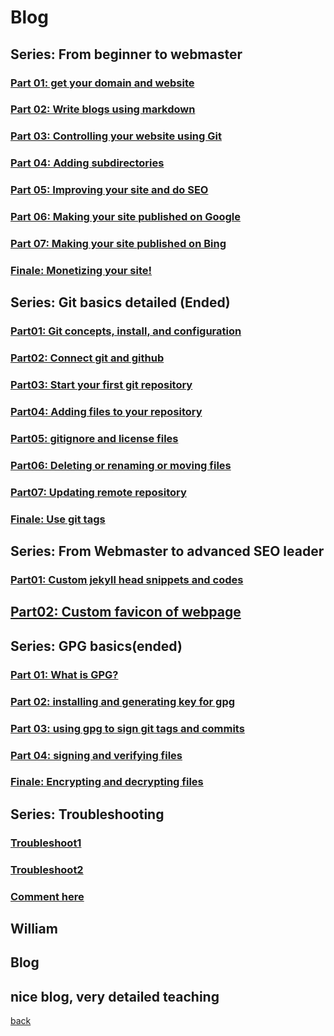 # Blog
## Series: From beginner to webmaster
### [Part 01: get your domain and website](https://qqiumax.github.io/blog/get-your-github-domain/)
### [Part 02: Write blogs using markdown](https://qqiumax.github.io/blog/write-blog-using-markdown/)
### [Part 03: Controlling your website using Git](https://qqiumax.github.io/blog/controlling-using-git/)
### [Part 04: Adding subdirectories](https://qqiumax.github.io/blog/adding-directories/)
### [Part 05: Improving your site and do SEO](https://qqiumax.github.io/blog/improving-your-site/)
### [Part 06: Making your site published on Google](https://qqiumax.github.io/blog/making-your-site-on-engines/)
### [Part 07: Making your site published on Bing](https://qqiumax.github.io/blog/get-index-bing/)
### [Finale: Monetizing your site!](https://qqiumax.github.io/blog/monetize-your-site)

## Series: Git basics detailed (Ended)
### [Part01: Git concepts, install, and configuration](https://qqiumax.github.io/blog/what-is-git/)
### [Part02: Connect git and github](https://qqiumax.github.io/blog/git-connect-github/)
### [Part03: Start your first git repository](https://qqiumax.github.io/blog/initializing-a-repo/)
### [Part04: Adding files to your repository](https://qqiumax.github.io/blog/adding-to-git-repo/)
### [Part05: gitignore and license files](https://qqiumax.github.io/blog/license-and-gitignore/)
### [Part06: Deleting or renaming or moving files](https://qqiumax.github.io/blog/delete-file-repository)
### [Part07: Updating remote repository](https://qqiumax.github.io/blog/up-to-date-remote-repostitory)
### [Finale: Use git tags](https://qqiumax.github.io/blog/git-tag-finale/)

## Series: From Webmaster to advanced SEO leader
### [Part01: Custom jekyll head snippets and codes](https://qqiumax.github.io/blog/advanced-custom-head-jekyll/)
## [Part02: Custom favicon of webpage](https://qqiumax.github.io/blog/advanced-custom-favicon/)

## Series: GPG basics(ended)
### [Part 01: What is GPG?](https://qqiumax.github.io/blog/what-is-gpg/)
### [Part 02: installing and generating key for gpg](https://qqiumax.github.io/blog/installing-and-generate-key-for-gpg/)
### [Part 03: using gpg to sign git tags and commits](https://qqiumax.github.io/blog/signing-commits-and-tags/)
### [Part 04: signing and verifying files](https://qqiumax.github.io/blog/signing-files-and-verify/)
### [Finale: Encrypting and decrypting files](https://qqiumax.github.io/blog/encrypting-decrypting-files)
## Series: Troubleshooting
### [Troubleshoot1](https://qqiumax.github.io/blog/troubleshoot1/)
### [Troubleshoot2](https://qqiumax.github.io/blog/troubleshoot2/)


### **[Comment here](https://qqiumax.github.io/comment/)**
## William
## Blog
## nice blog, very detailed teaching
[back](https://qqiumax.github.io/home/)

